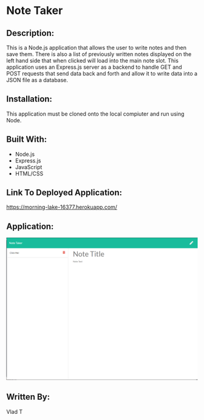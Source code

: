 # Note Taker

## Description:

This is a Node.js application that allows the user to write notes and then save them. There is also a list of previously written notes displayed on the left hand side that when clicked will load into the main note slot. This application uses an Express.js server as a backend to handle GET and POST requests that send data back and forth and allow it to write data into a JSON file as a database.

## Installation:

This application must be cloned onto the local compiuter and run using Node.

## Built With:

- Node.js
- Express.js
- JavaScript
- HTML/CSS

## Link To Deployed Application:

https://morning-lake-16377.herokuapp.com/

## Application:

![Image Of Deployed Application](/img/webpage-screenshot.png)

## Written By:

Vlad T
